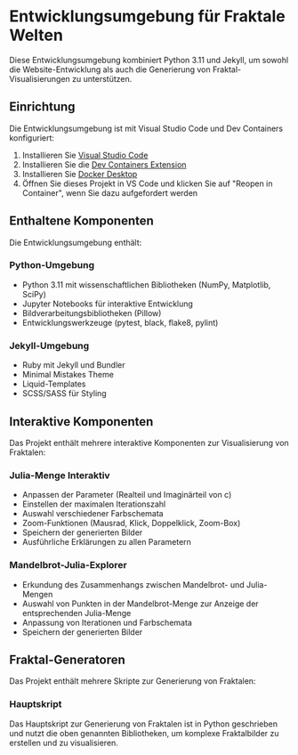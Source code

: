 # Entwicklungsumgebung für Fraktale Welten

Diese Entwicklungsumgebung kombiniert Python 3.11 und Jekyll, um sowohl die Website-Entwicklung als auch die Generierung von Fraktal-Visualisierungen zu unterstützen.

## Einrichtung

Die Entwicklungsumgebung ist mit Visual Studio Code und Dev Containers konfiguriert:

1. Installieren Sie [Visual Studio Code](https://code.visualstudio.com/)
2. Installieren Sie die [Dev Containers Extension](https://marketplace.visualstudio.com/items?itemName=ms-vscode-remote.remote-containers)
3. Installieren Sie [Docker Desktop](https://www.docker.com/products/docker-desktop)
4. Öffnen Sie dieses Projekt in VS Code und klicken Sie auf "Reopen in Container", wenn Sie dazu aufgefordert werden

## Enthaltene Komponenten

Die Entwicklungsumgebung enthält:

### Python-Umgebung
- Python 3.11 mit wissenschaftlichen Bibliotheken (NumPy, Matplotlib, SciPy)
- Jupyter Notebooks für interaktive Entwicklung
- Bildverarbeitungsbibliotheken (Pillow)
- Entwicklungswerkzeuge (pytest, black, flake8, pylint)

### Jekyll-Umgebung
- Ruby mit Jekyll und Bundler
- Minimal Mistakes Theme
- Liquid-Templates
- SCSS/SASS für Styling

## Interaktive Komponenten

Das Projekt enthält mehrere interaktive Komponenten zur Visualisierung von Fraktalen:

### Julia-Menge Interaktiv
- Anpassen der Parameter (Realteil und Imaginärteil von c)
- Einstellen der maximalen Iterationszahl
- Auswahl verschiedener Farbschemata
- Zoom-Funktionen (Mausrad, Klick, Doppelklick, Zoom-Box)
- Speichern der generierten Bilder
- Ausführliche Erklärungen zu allen Parametern

### Mandelbrot-Julia-Explorer
- Erkundung des Zusammenhangs zwischen Mandelbrot- und Julia-Mengen
- Auswahl von Punkten in der Mandelbrot-Menge zur Anzeige der entsprechenden Julia-Menge
- Anpassung von Iterationen und Farbschemata
- Speichern der generierten Bilder

## Fraktal-Generatoren

Das Projekt enthält mehrere Skripte zur Generierung von Fraktalen:

### Hauptskript

Das Hauptskript zur Generierung von Fraktalen ist in Python geschrieben und nutzt die oben genannten Bibliotheken, um komplexe Fraktalbilder zu erstellen und zu visualisieren.
